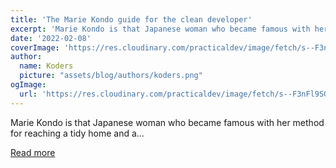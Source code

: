 ```yaml
---
title: 'The Marie Kondo guide for the clean developer'
excerpt: 'Marie Kondo is that Japanese woman who became famous with her method for reaching a tidy home and a...'
date: '2022-02-08'
coverImage: 'https://res.cloudinary.com/practicaldev/image/fetch/s--F3nFl9SG--/c_imagga_scale,f_auto,fl_progressive,h_420,q_auto,w_1000/https://dev-to-uploads.s3.amazonaws.com/uploads/articles/lx7qw16tyfj65hybiics.jpg'
author:
  name: Koders
  picture: "assets/blog/authors/koders.png"
ogImage:
  url: 'https://res.cloudinary.com/practicaldev/image/fetch/s--F3nFl9SG--/c_imagga_scale,f_auto,fl_progressive,h_420,q_auto,w_1000/https://dev-to-uploads.s3.amazonaws.com/uploads/articles/lx7qw16tyfj65hybiics.jpg'
---
```


Marie Kondo is that Japanese woman who became famous with her method for reaching a tidy home and a...

[Read more](https://dev.to/samuelfaure/the-marie-kondo-guide-for-the-clean-developer-h0)
